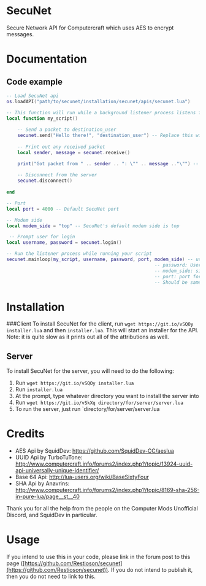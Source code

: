 # SecuNet
Secure Network API for Computercraft which uses AES to encrypt messages.

# Documentation


## Code example
```lua
-- Load SecuNet api
os.loadAPI("path/to/secunet/installation/secunet/apis/secunet.lua")

-- This function will run while a background listener process listens for messages
local function my_script()
    
    -- Send a packet to destination_user
    secunet.send("Hello there!", "destination_user") -- Replace this with their secunet user id
    
    -- Print out any received packet
    local sender, message = secunet.receive()

    print("Got packet from " .. sender .. ": \"" .. message .."\"") -- E.g: Got packet from SecunetUser: "Hello!"
    
    -- Disconnect from the server
    secunet.disconnect()
    
end

-- Port
local port = 4000 -- Default SecuNet port

-- Modem side
local modem_side = "top" -- SecuNet's default modem side is top

 -- Prompt user for login
local username, password = secunet.login()

-- Run the listener process while running your script
secunet.mainloop(my_script, username, password, port, modem_side) -- username: Users secunet username. Not necessarily MC username
                                                      -- password: User's secunet password
                                                      -- modem_side: side modem is on
                                                      -- port: port for network packets to be sent to server on.
                                                      -- Should be same as server's port. Default is 4000
```

# Installation

###Client
To install SecuNet for the client, run `wget https://git.io/vSQOy installer.lua` and then `installer.lua`. This will start an installer for the API. Note: it is quite slow as it prints out all of the attributions as well.

## Server
To install SecuNet for the server, you will need to do the following:

1. Run `wget https://git.io/vSQOy installer.lua`
2. Run `installer.lua`
3. At the prompt, type whatever directory you want to install the server into
4. Run `wget https://git.io/vSkXq directory/for/server/server.lua`
5. To run the server, just run `directory/for/server/server.lua

# Credits
- AES Api by SquidDev: https://github.com/SquidDev-CC/aeslua
- UUID Api by TurboTuTone: http://www.computercraft.info/forums2/index.php?/topic/13924-uuid-api-universally-unique-identifier/
- Base 64 Api: http://lua-users.org/wiki/BaseSixtyFour
- SHA Api by Anavrins: http://www.computercraft.info/forums2/index.php?/topic/8169-sha-256-in-pure-lua/page__st__40

Thank you for all the help from the people on the Computer Mods Unofficial Discord, and SquidDev in particular.

# Usage
If you intend to use this in your code, please link in the forum post to this page ([https://github.com/Restioson/secunet](https://github.com/Restioson/secunet)). If you do not intend to publish it, then you do not need to link to this.
